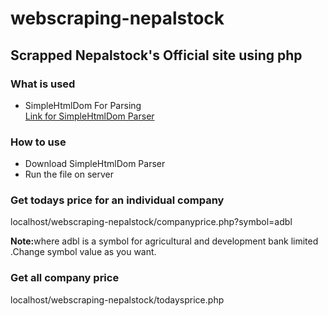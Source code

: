 # webscraping-nepalstock

<h2>Scrapped Nepalstock's Official site using php</h2>

<h3>What is used</h3>
<ul>
  <li>SimpleHtmlDom For Parsing <br>
    <a href="https://simplehtmldom.sourceforge.io/">Link for SimpleHtmlDom Parser</a>
  </li>
  </ul>
  <h3>How to use</h3>
  <ul>
  <li>Download SimpleHtmlDom Parser</li>
  <li>Run the file on server</li>
   </ul>
   
   
   <h3>Get todays price for an individual company</h3>
   
   localhost/webscraping-nepalstock/companyprice.php?symbol=adbl
   
   <b>Note:</b>where adbl is a symbol for agricultural and development bank limited .Change symbol value as you want.
   
   
   <h3>Get all company price</h3>
   
   localhost/webscraping-nepalstock/todaysprice.php
   
    
